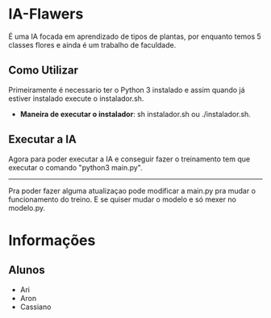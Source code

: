 # IA-Flawers
É uma IA focada em aprendizado de tipos de plantas, por enquanto temos 5 classes flores e ainda é um trabalho de faculdade.


## Como Utilizar

Primeiramente é necessario ter o Python 3 instalado e assim quando já estiver instalado execute o instalador.sh.

* **Maneira de executar o instalador**: sh instalador.sh ou ./instalador.sh.


## Executar a IA

Agora para poder executar a IA e conseguir fazer o treinamento tem que executar o comando "python3 main.py".

---

Pra poder fazer alguma atualizaçao pode modificar a main.py pra mudar o funcionamento do treino. E se quiser mudar o modelo e só mexer no modelo.py.


# Informações

## Alunos

* Ari
* Aron
* Cassiano
